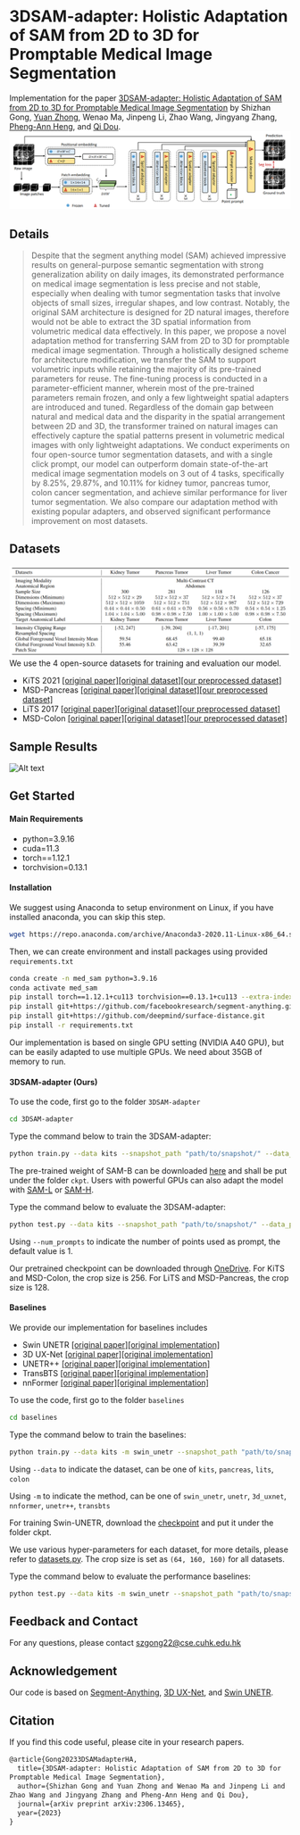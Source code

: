 # 3DSAM-adapter: Holistic Adaptation of SAM from 2D to 3D for Promptable Medical Image Segmentation

Implementation for the paper [3DSAM-adapter: Holistic Adaptation of SAM from 2D to 3D for Promptable Medical Image Segmentation](https://arxiv.org/pdf/2306.13465.pdf)
by Shizhan Gong, [Yuan Zhong](https://yzrealm.com/), Wenao Ma, Jinpeng Li, Zhao Wang, Jingyang Zhang, [Pheng-Ann Heng](https://www.cse.cuhk.edu.hk/~pheng/), and [Qi Dou](https://www.cse.cuhk.edu.hk/~qdou/index.html).
![Alt text](asset/teaser.png?raw=true "Title")
## Details
> Despite that the segment anything model (SAM) achieved impressive results on
general-purpose semantic segmentation with strong generalization ability on daily
images, its demonstrated performance on medical image segmentation is less
precise and not stable, especially when dealing with tumor segmentation tasks that
involve objects of small sizes, irregular shapes, and low contrast. Notably, the
original SAM architecture is designed for 2D natural images, therefore would not be
able to extract the 3D spatial information from volumetric medical data effectively.
In this paper, we propose a novel adaptation method for transferring SAM from 2D
to 3D for promptable medical image segmentation. Through a holistically designed
scheme for architecture modification, we transfer the SAM to support volumetric
inputs while retaining the majority of its pre-trained parameters for reuse. The
fine-tuning process is conducted in a parameter-efficient manner, wherein most
of the pre-trained parameters remain frozen, and only a few lightweight spatial
adapters are introduced and tuned. Regardless of the domain gap between natural
and medical data and the disparity in the spatial arrangement between 2D and
3D, the transformer trained on natural images can effectively capture the spatial
patterns present in volumetric medical images with only lightweight adaptations.
We conduct experiments on four open-source tumor segmentation datasets, and
with a single click prompt, our model can outperform domain state-of-the-art
medical image segmentation models on 3 out of 4 tasks, specifically by 8.25%,
29.87%, and 10.11% for kidney tumor, pancreas tumor, colon cancer segmentation,
and achieve similar performance for liver tumor segmentation. We also compare
our adaptation method with existing popular adapters, and observed significant
performance improvement on most datasets.

## Datasets
![Alt text](asset/datasets.png?raw=true "Title")
We use the 4 open-source datasets for training and evaluation our model.
-  KiTS 2021 [[original paper]](https://www.sciencedirect.com/science/article/abs/pii/S1361841520301857)[[original dataset]](https://kits-challenge.org/kits21/)[[our preprocessed dataset]](https://mycuhk-my.sharepoint.com/:u:/g/personal/1155187960_link_cuhk_edu_hk/Ebe8F12v_JtOv2ovW3a-BjkB8LryC6BFZZwtsi0kAikphw?e=w728Ud)
- MSD-Pancreas [[original paper]](https://www.nature.com/articles/s41467-022-30695-9)[[original dataset]](http://medicaldecathlon.com/)[[our preprocessed dataset]](https://mycuhk-my.sharepoint.com/:u:/g/personal/1155187960_link_cuhk_edu_hk/EdH84TX9CJ5CiXUjIyeXEZ4B-6AK8LfLhIhlIfiVDicfVQ?e=avTPPf)
- LiTS 2017 [[original paper]](https://www.sciencedirect.com/science/article/pii/S1361841522003085)[[original dataset]](https://competitions.codalab.org/competitions/17094)[[our preprocessed dataset]](https://mycuhk-my.sharepoint.com/:u:/g/personal/1155187960_link_cuhk_edu_hk/EcqXHRupWoxNjYkmoiHQl4QBpvTS41TfJfqfO0x0xOxgow?e=ueD0i2)
- MSD-Colon [[original paper]](https://www.nature.com/articles/s41467-022-30695-9)[[original dataset]](http://medicaldecathlon.com/)[[our preprocessed dataset]](https://mycuhk-my.sharepoint.com/:u:/r/personal/1155187960_link_cuhk_edu_hk/Documents/public/3DMed-Adapter/dataset/Task10_Colon.zip?csf=1&web=1&e=hDeRLc)


## Sample Results
![Alt text](asset/result.png?raw=true "Title")

## Get Started

#### Main Requirements
- python=3.9.16
- cuda=11.3
- torch==1.12.1
- torchvision=0.13.1
#### Installation
We suggest using Anaconda to setup environment on Linux, if you have installed anaconda, you can skip this step.
```sh
wget https://repo.anaconda.com/archive/Anaconda3-2020.11-Linux-x86_64.sh && zsh Anaconda3-2020.11-Linux-x86_64.sh
```
Then, we can create environment and install packages using provided `requirements.txt`
```sh
conda create -n med_sam python=3.9.16
conda activate med_sam
pip install torch==1.12.1+cu113 torchvision==0.13.1+cu113 --extra-index-url https://download.pytorch.org/whl/cu113
pip install git+https://github.com/facebookresearch/segment-anything.git
pip install git+https://github.com/deepmind/surface-distance.git
pip install -r requirements.txt
```
Our implementation is based on single GPU setting (NVIDIA A40 GPU), but can be easily adapted to use multiple GPUs. We need about 35GB of memory to run.

#### 3DSAM-adapter (Ours)
To use the code, first go to the folder `3DSAM-adapter`
```sh
cd 3DSAM-adapter
```
Type the command below to train the 3DSAM-adapter:
```sh
python train.py --data kits --snapshot_path "path/to/snapshot/" --data_prefix "path/to/data folder/" 
```
The pre-trained weight of SAM-B can be downloaded [here](https://dl.fbaipublicfiles.com/segment_anything/sam_vit_b_01ec64.pth) 
and shall be put under the folder `ckpt`. Users with powerful GPUs can also adapt the model with [SAM-L](https://dl.fbaipublicfiles.com/segment_anything/sam_vit_l_0b3195.pth) or [SAM-H](https://dl.fbaipublicfiles.com/segment_anything/sam_vit_h_4b8939.pth).

Type the command below to evaluate the 3DSAM-adapter:
```sh
python test.py --data kits --snapshot_path "path/to/snapshot/" --data_prefix "path/to/data folder/"  --num_prompts 1
```
Using  `--num_prompts` to indicate the number of points used as prompt, the default value is 1.

Our pretrained checkpoint can be downloaded through [OneDrive](https://mycuhk-my.sharepoint.com/:f:/g/personal/1155187960_link_cuhk_edu_hk/EgSZwTonMG1Cl_PA7wTP5zgBe-DU4K5rb0woDt3i8U22SA?e=0jmfkq).
For KiTS and MSD-Colon, the crop size is 256. For LiTS and MSD-Pancreas, the crop size is 128.

#### Baselines

We provide our implementation for baselines includes

- Swin UNETR [[original paper]](https://arxiv.org/abs/2111.14791)[[original implementation]](https://github.com/Project-MONAI/research-contributions/tree/main/SwinUNETR)
- 3D UX-Net [[original paper]](https://arxiv.org/abs/2209.15076)[[original implementation]](https://github.com/MASILab/3DUX-Net)
- UNETR++ [[original paper]](https://arxiv.org/abs/2212.04497)[[original implementation]](https://github.com/Amshaker/unetr_plus_plus)
- TransBTS [[original paper]](https://arxiv.org/abs/2103.04430)[[original implementation]](https://github.com/Wenxuan-1119/TransBTS)
- nnFormer [[original paper]](https://arxiv.org/abs/2109.03201)[[original implementation]](https://github.com/282857341/nnFormer)

To use the code, first go to the folder `baselines`

```sh
cd baselines
```

Type the command below to train the baselines:

```sh
python train.py --data kits -m swin_unetr --snapshot_path "path/to/snapshot/" --data_prefix "path/to/data folder/"
```

Using  `--data` to indicate the dataset, can be one of `kits`, `pancreas`, `lits`, `colon`

Using `-m` to indicate the method, can be one of `swin_unetr`, `unetr`, `3d_uxnet`, `nnformer`, `unetr++`, `transbts`

For training Swin-UNETR, download the [checkpoint](https://github.com/Project-MONAI/MONAI-extra-test-data/releases/download/0.8.1/model_swinvit.pt) and put it under the folder ckpt.

We use various hyper-parameters for each dataset, for more details, please refer to [datasets.py](dataset/datasets.py). The crop size is set as `(64, 160, 160)` for all datasets.

Type the command below to evaluate the performance baselines:

```sh
python test.py --data kits -m swin_unetr --snapshot_path "path/to/snapshot/" --data_prefix "path/to/data folder/"
```

## Feedback and Contact
For any questions, please contact <a href="mailto:szgong22@cse.cuhk.edu.hk">szgong22@cse.cuhk.edu.hk</a>

## Acknowledgement
Our code is based on [Segment-Anything](https://github.com/facebookresearch/segment-anything), [3D UX-Net](https://github.com/MASILab/3DUX-Net), and [Swin UNETR](https://github.com/Project-MONAI/tutorials/blob/main/3d_segmentation/swin_unetr_btcv_segmentation_3d.ipynb).

## Citation
If you find this code useful, please cite in your research papers.
```
@article{Gong20233DSAMadapterHA,
  title={3DSAM-adapter: Holistic Adaptation of SAM from 2D to 3D for Promptable Medical Image Segmentation},
  author={Shizhan Gong and Yuan Zhong and Wenao Ma and Jinpeng Li and Zhao Wang and Jingyang Zhang and Pheng-Ann Heng and Qi Dou},
  journal={arXiv preprint arXiv:2306.13465},
  year={2023}
}
```
